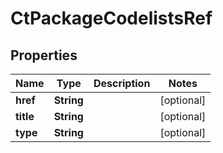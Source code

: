 

# CtPackageCodelistsRef


## Properties

| Name | Type | Description | Notes |
|------------ | ------------- | ------------- | -------------|
|**href** | **String** |  |  [optional] |
|**title** | **String** |  |  [optional] |
|**type** | **String** |  |  [optional] |



